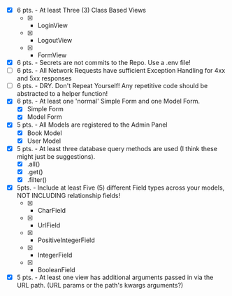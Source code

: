 - [x] 6 pts. - At least Three (3) Class Based Views
    - [x] - LoginView
    - [x] - LogoutView
    - [x] - FormView
- [x] 6 pts. - Secrets are not commits to the Repo. Use a .env file!
- [ ] 6 pts. - All Network Requests have sufficient Exception Handling for 4xx and 5xx responses
- [ ] 6 pts. - DRY. Don't Repeat Yourself! Any repetitive code should be abstracted to a helper function!
- [x] 6 pts. - At least one 'normal' Simple Form and one Model Form.
    - [x] Simple Form
    - [x] Model Form
- [x] 5 pts. - All Models are registered to the Admin Panel
    - [x] Book Model
    - [x] User Model
- [x] 5 pts. - At least three database query methods are used (I think these might just be suggestions).
    - [x] .all()
    - [x] .get()
    - [x] .filter() 
- [x] 5pts. - Include at least Five (5) different Field types across your models, NOT INCLUDING relationship fields!
    - [x] - CharField 
    - [x] - UrlField
    - [x] - PositiveIntegerField 
    - [x] - IntegerField 
    - [x] - BooleanField
- [x] 5 pts. - At least one view has additional arguments passed in via the URL path. (URL params or the path's kwargs arguments?)